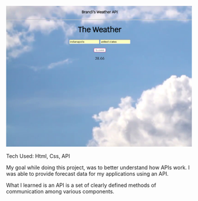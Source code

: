 ![alt tag](image/readme.png)

Tech Used: Html, Css, API

My goal while doing this project, was to better understand how APIs work.
I was able to provide forecast data for my applications using an API.

What I learned is an API is a set of clearly defined methods of communication among various components.
